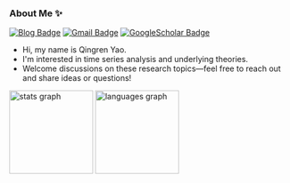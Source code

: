 ### About Me ✨

[![Blog Badge](https://img.shields.io/badge/Web-Qingren'Blog-orange)](https://qingrenn.github.io )
[![Gmail Badge](https://img.shields.io/badge/-yaoqingrenrobin@gmail.com-red?style=flat-square&labelColor=grey&logo=Gmail&logoColor=red&link=mailto:yaoqingrenrobin@gmail.com)](mailto:yaoqingrenrobin@gmail.com)
[![GoogleScholar Badge](https://img.shields.io/badge/-QingrenYao-blue?style=flat-square&labelColor=grey&logo=googlescholar&logoColor=white&link=https://scholar.google.com/citations?user=NYMYQ5cAAAAJ)](https://scholar.google.com/citations?user=NYMYQ5cAAAAJ)

- Hi, my name is Qingren Yao.
- I'm interested in time series analysis and underlying theories.
- Welcome discussions on these research topics—feel free to reach out and share ideas or questions!

<div align="left">
  <img src="https://github-readme-stats.vercel.app/api?hide_title=false&hide_rank=true&show_icons=true&include_all_commits=true&count_private=true&disable_animations=false&theme=github_dark&locale=en&hide_border=false&custom_title=Stats&username=Qingrenn" height="150" alt="stats graph"  />
  <img src="https://github-readme-stats.vercel.app/api/top-langs?locale=en&hide_title=false&layout=compact&card_width=320&langs_count=4&theme=github_dark&hide_border=false&custom_title=Languages&exclude_repo=Quadrotor,netlify-blog,qingrenn.github.io&hide=jupyter%20notebook&username=Qingrenn" height="150" alt="languages graph"  />
</div>
